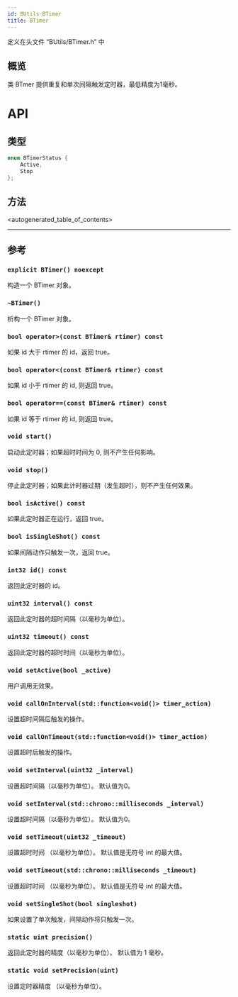 ```yaml
---
id: BUtils-BTimer
title: BTimer
---
```

定义在头文件 “BUtils/BTimer.h” 中

## 概览

类 BTmer 提供重复和单次间隔触发定时器，最低精度为1毫秒。

# API

## 类型

```cpp
enum BTimerStatus {
    Active,
    Stop
};
```

## 方法

<autogenerated_table_of_contents>

* * *

## 参考

### `explicit BTimer() noexcept`

构造一个 BTimer 对象。

### `~BTimer()`

析构一个 BTimer 对象。

### `bool operator>(const BTimer& rtimer) const`

如果 id 大于 rtimer 的 id，返回 true。

### `bool operator<(const BTimer& rtimer) const`

如果 id 小于 rtimer 的 id, 则返回 true。

### `bool operator==(const BTimer& rtimer) const`

如果 id 等于 rtimer 的 id, 则返回 true。

### `void start()`

启动此定时器；如果超时时间为 0, 则不产生任何影响。

### `void stop()`

停止此定时器；如果此计时器过期（发生超时），则不产生任何效果。

### `bool isActive() const`

如果此定时器正在运行，返回 true。

### `bool isSingleShot() const`

如果间隔动作只触发一次，返回 true。

### `int32 id() const`

返回此定时器的 id。

### `uint32 interval() const`

返回此定时器的超时间隔（以毫秒为单位）。

### `uint32 timeout() const`

返回此定时器的超时时间（以毫秒为单位）。

### `void setActive(bool _active)`

用户调用无效果。

### `void callOnInterval(std::function<void()> timer_action)`

设置超时间隔后触发的操作。

### `void callOnTimeout(std::function<void()> timer_action)`

设置超时后触发的操作。

### `void setInterval(uint32 _interval)`

设置超时间隔（以毫秒为单位）。 默认值为0。

### `void setInterval(std::chrono::milliseconds _interval)`

设置超时间隔（以毫秒为单位）。 默认值为0。

### `void setTimeout(uint32 _timeout)`

设置超时时间 （以毫秒为单位）。 默认值是无符号 int 的最大值。

### `void setTimeout(std::chrono::milliseconds _timeout)`

设置超时时间 （以毫秒为单位）。 默认值是无符号 int 的最大值。

### `void setSingleShot(bool singleshot)`

如果设置了单次触发，间隔动作将只触发一次。

### `static uint precision()`

返回此定时器的精度（以毫秒为单位）。 默认值为 1 毫秒。

### `static void setPrecision(uint)`

设置定时器精度 （以毫秒为单位）。